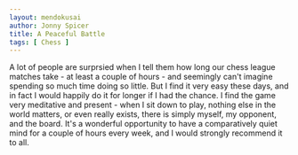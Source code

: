 ```yaml
---
layout: mendokusai
author: Jonny Spicer
title: A Peaceful Battle
tags: [ Chess ]
---
```

A lot of people are surprsied when I tell them how long our
chess league matches take - at least a couple of hours - and
seemingly can't imagine spending so much time doing so little. But I find it very easy these days, and in fact I
would happily do it for longer if I had the chance. I find
the game very meditative and present - when I sit down to play, nothing else in the world matters, or even really exists, there is simply myself, my opponent, and the board.
It's a wonderful opportunity to have a comparatively quiet
mind for a couple of hours every week, and I would strongly
recommend it to all.
